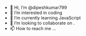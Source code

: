 - 👋 Hi, I’m @dipeshkumar799
- 👀 I’m interested in coding
- 🌱 I’m currently learning JavaScript 
- 💞️ I’m looking to collaborate on .
- 📫 How to reach me ...

<!---
dipeshkumar799/dipeshkumar799 is a ✨ special ✨ repository because its `README.md` (this file) appears on your GitHub profile.
You can click the Preview link to take a look at your changes.
--->
